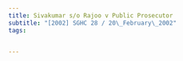 ```yaml
---
title: Sivakumar s/o Rajoo v Public Prosecutor 
subtitle: "[2002] SGHC 28 / 20\_February\_2002"
tags:


---
```


